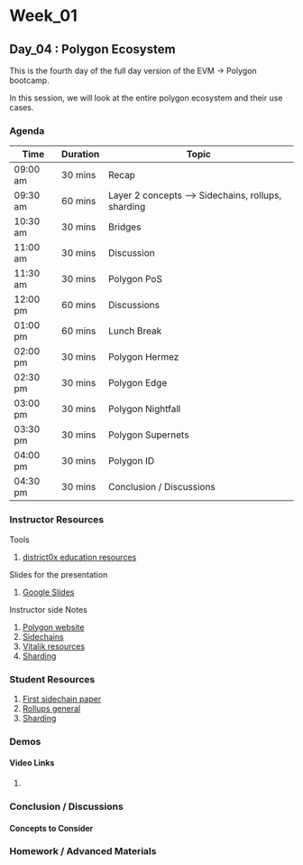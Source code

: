 # Week_01
## Day_04 : Polygon Ecosystem

This is the fourth day of the full day version of the EVM → Polygon bootcamp.

In this session, we will look at the entire polygon ecosystem and their use cases.
### Agenda

| Time | Duration | Topic |
| --- | --- | --- |
| 09:00 am | 30 mins | Recap | 
| 09:30 am | 60 mins | Layer 2 concepts --> Sidechains, rollups, sharding| 
| 10:30 am | 30 mins | Bridges |
| 11:00 am | 30 mins | Discussion |
| 11:30 am | 30 mins | Polygon PoS |
| 12:00 pm | 60 mins | Discussions  |
| 01:00 pm | 60 mins | Lunch Break |
| 02:00 pm | 30 mins | Polygon Hermez |
| 02:30 pm | 30 mins | Polygon Edge |
| 03:00 pm | 30 mins | Polygon Nightfall |
| 03:30 pm | 30 mins | Polygon Supernets |
| 04:00 pm | 30 mins | Polygon ID |
| 04:30 pm | 30 mins | Conclusion / Discussions |

### Instructor Resources

Tools

1. [district0x education resources](https://education.district0x.io/general-topics/)


Slides for the presentation
1. [Google Slides](https://docs.google.com/presentation/d/1vRTuHSOtyrz7TtKvGFMU8WgL97kMufCsuZak7xFREDw/edit?usp=sharing)

Instructor side Notes
1. [Polygon website](https://polygon.technology/)
2. [Sidechains](https://www.coindesk.com/learn/an-introduction-to-sidechains/#:~:text=%E2%80%9CThe%20mechanism%20by%20which%20coins,mainnet%20and%20the%20new%20sidechain.)
3. [Vitalik resources](https://vitalik.ca/general/2021/01/05/rollup.html)
4. [Sharding](https://education.district0x.io/general-topics/understanding-ethereum/ethereum-sharding-explained/)


### Student Resources

1. [First sidechain paper](https://blockstream.com/sidechains.pdf)
2. [Rollups general](https://medium.com/offchainlabs/whats-up-with-rollup-db8cd93b314e)
3. [Sharding](https://ethereum.org/en/upgrades/sharding/#main-content)

### Demos

#### Video Links

1. []()


### Conclusion / Discussions


#### Concepts to Consider


### Homework / Advanced Materials

